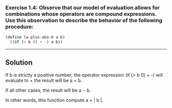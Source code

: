 ### **Exercise 1.4:** Observe that our model of evaluation allows for combinations whose operators are compound expressions. Use this observation to describe the behavior of the following procedure:
```scheme
(define (a-plus-abs-b a b) 
  ((if (> b 0) + -) a b))
```
___
## Solution
If b is strictly a positive number, the operator expression (if (> b 0) + -) will evaluate to + the result will be a + b.

If all other cases, the result will be a − b.

In other words, this function compute a + | b |.